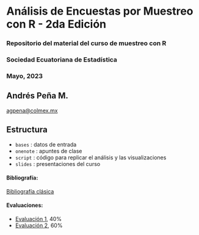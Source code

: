 # Análisis de Encuestas por Muestreo con R - 2da Edición
### Repositorio del material del curso de muestreo con R 
### Sociedad Ecuatoriana de Estadística
### Mayo, 2023 

## Andrés Peña M.
[agpena@colmex.mx](mailto:agpena@colmex.mx)

## Estructura
* `bases` : datos de entrada
* `onenote` : apuntes de clase
* `script` : código para replicar el análisis y las visualizaciones
* `slides` : presentaciones del curso


#### Bibliografía:
[Bibliografía clásica](https://drive.google.com/drive/folders/1nKK4FFTld8COBd3Pb7KicU_AguFwDNyu)

#### Evaluaciones:
* [Evaluación 1](https://forms.gle/AMHAjiAU6VkeQBAA9), 40%
* [Evaluación 2](https://forms.gle/cquKW5Hp294LLvxc7), 60%
